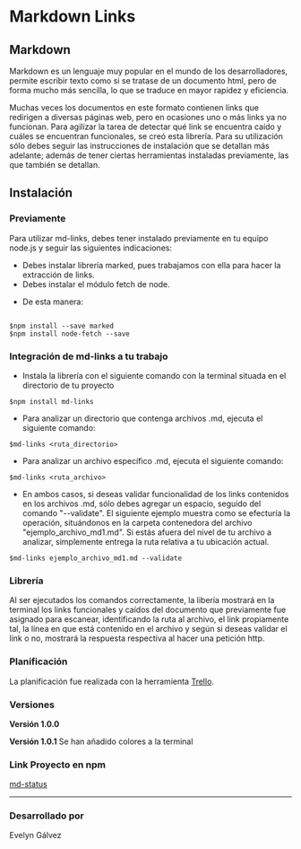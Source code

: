 # Markdown Links

## Markdown

Markdown es un lenguaje muy popular en el mundo de los desarrolladores, permite escribir texto como si se tratase de un documento html, pero de forma mucho más sencilla, lo que se traduce en mayor rapidez y eficiencia.

Muchas veces los documentos en este formato contienen links que redirigen a diversas páginas web, pero en ocasiones uno o más links ya no funcionan. Para agilizar la tarea de detectar qué link se encuentra caído y cuáles se encuentran funcionales, se creó esta librería. Para su utilización sólo debes seguir las instrucciones de instalación que se detallan más adelante; además de tener ciertas herramientas instaladas previamente, las que también se detallan.

## Instalación

### Previamente 

Para utilizar md-links, debes tener instalado previamente en tu equipo node.js y seguir las siguientes indicaciones:

- Debes instalar librería marked, pues trabajamos con ella para hacer la extracción de links.
- Debes instalar el módulo fetch de node.

* De esta manera:

~~~

$npm install --save marked
$npm install node-fetch --save

~~~

### Integración de md-links a tu trabajo

* Instala la librería con el siguiente comando con la terminal situada en el directorio de tu proyecto
~~~
$npm install md-links
~~~

* Para analizar un directorio que contenga archivos .md, ejecuta el siguiente comando:
~~~
$md-links <ruta_directorio>
~~~

* Para analizar un archivo específico .md, ejecuta el siguiente comando:
~~~
$md-links <ruta_archivo>
~~~

* En ambos casos, si deseas validar funcionalidad de los links contenidos en los archivos .md, sólo debes agregar un espacio, seguido del comando "--validate". El siguiente ejemplo muestra como se efecturía la operación, situándonos en la carpeta contenedora del archivo "ejemplo_archivo_md1.md". Si estás afuera del nivel de tu archivo a analizar, simplemente entrega la ruta relativa a tu ubicación actual.
~~~
$md-links ejemplo_archivo_md1.md --validate
~~~


### Librería

Al ser ejecutados los comandos correctamente, la libería mostrará en la terminal los links funcionales y caídos del documento que previamente fue asignado para escanear, identificando la ruta al archivo, el link propiamente tal, la línea en que está contenido en el archivo y según si deseas validar el link o no, mostrará la respuesta respectiva al hacer una petición http.

### Planificación

La planificación fue realizada con la herramienta [Trello](https://trello.com/).

### Versiones

**Versión 1.0.0**

**Versión 1.0.1** Se han añadido colores a la terminal

### Link Proyecto en npm
[md-status](https://www.npmjs.com/package/md-status)

___

### Desarrollado por 

Evelyn Gálvez

